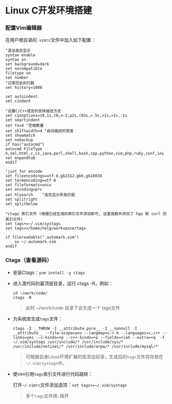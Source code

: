 # Linux C开发环境搭建

### 配置Vim编辑器

在用户根目录的`.vimrc`文件中加入如下配置：

```shell
"语法高亮显示
syntax enable
syntax on    
set background=dark
set nocompatible
filetype on
set number
"记录历史的行数
set history=1000

set autoindent
set cindent

"设置C/C++语言的具体缩进方式
set cinoptions={0,1s,t0,n-2,p2s,(03s,=.5s,>1s,=1s,:1s
set smartindent
set ts=4 "空格数量
set shiftwidth=4 "自动缩进的宽度
set showmatch
set nobackup
if has("autocmd")
autocmd FileType h,xml,html,c,cs,java,perl,shell,bash,cpp,python,vim,php,ruby,conf,ini set expandtab
endif

"just for encode
set fileencodings=utf-8,gb2312,gbk,gb18030
set termencoding=utf-8
set fileformats=unix
set encoding=prc
set hlsearch    "高亮显示所有匹配
set splitright
set splitbelow

"ctags 索引文件 (根据已经生成的索引文件添加即可, 这里我额外添加了 hge 和 curl 的索引文件)
set tags+=~/.vim/systags
set tags+=/home/nelg/workspace/tags

if filereadable(".automark.vim")
    so ~/.automark.vim
endif

```

### Ctags（查看源码）

- 安装Ctags：`yum install -y ctags`

- 进入源代码的最顶层目录，运行 ctags -R，例如：

  ```shell
  cd ~/work/code/
  ctags -R
  ```

  > 此时 ~/work/code 目录下会生成一个 tags文件

- 为系统库生成`tags`文件：

  ```shell
  ctags -I __THROW -I __attribute_pure__ -I __nonnull -I __attribute__ --file-scope=yes --langmap=c:+.h --languages=c,c++ --links=yes --c-kinds=+p --c++-kinds=+p --fields=+iaS --extra=+q  -f ~/.vim/systags /usr/include/* /usr/include/sys/* /usr/include/netinet/* /usr/include/arpa/* /usr/include/mysql/*
  ```

  > 可根据自身Linux环境扩展的库添加目录，生成后的`tags`文件将存放在`~/.vim/systags`中。

- 使vim引用`tags`索引文件进行代码跳转：

  打开`~/.vimrc`文件添加选项：`set tags+=~/.vim/systags`

  > 多个`tags`文件用`;`隔开